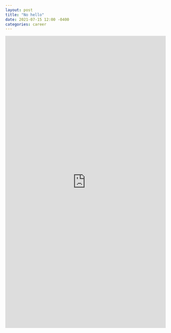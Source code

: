 ```yaml
---
layout: post
title: "No hello"
date: 2021-07-15 12:00 -0400
categories: career
---
```

<iframe src="https://www.linkedin.com/embed/feed/update/urn:li:share:6821466881862590464" height="918" width="504" frameborder="0" allowfullscreen="" title="Embedded post"></iframe>
